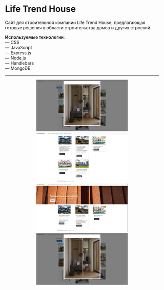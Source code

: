 <h1>Life Trend House </h1>

Сайт для строительной компании Life Trend House, предлагающая готовые решения в области строительства домов и других строений.

<strong>Используемые технологии</strong>: <br>
— CSS<br>
— JavaScript<br>
— Express.js<br>
— Node.js<br>
— Handlebars<br>
— MongoDB

<hr>

<p align="center">
  <img src="public/img/LTH_0.png" width="300" alt="1">
  <img src="public/img/LTH_1.png" width="300" alt="2">
  <img src="public/img/LTH_2.png" width="300" alt="3">
  <img src="public/img/LTH_3.png" width="300" alt="4">
</p>

